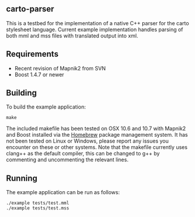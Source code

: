 carto-parser
--------
This is a testbed for the implementation of a native C++ parser for the carto stylesheet language. Current example implementation handles parsing of both mml and mss files with translated output into xml.

Requirements
------------
- Recent revision of Mapnik2 from SVN
- Boost 1.4.7 or newer

Building
--------
To build the example application:

	make

The included makefile has been tested on OSX 10.6 and 10.7 with Mapnik2 and Boost installed via the [Homebrew](https://github.com/mxcl/homebrew) package management system. It has not been tested on Linux or Windows, please report any issues you encounter on these or other systems. Note that the makefile currently uses clang++ as the default compiler, this can be changed to g++ by commenting and uncommenting the relevant lines.

Running
-------
The example application can be run as follows:

	./example tests/test.mml
	./example tests/test.mss
